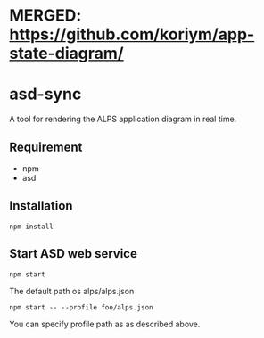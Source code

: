 # MERGED: https://github.com/koriym/app-state-diagram/

# asd-sync

A tool for rendering the ALPS application diagram in real time.

## Requirement

 * npm
 * asd

## Installation

```
npm install
```

## Start ASD web service


```
npm start
```

The default path os alps/alps.json

```
npm start -- --profile foo/alps.json
```

You can specify profile path as as described above.
